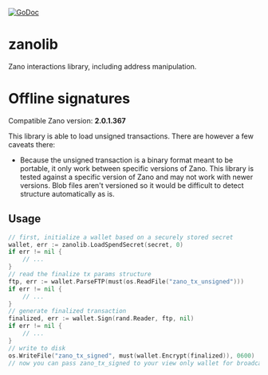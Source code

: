 [![GoDoc](https://godoc.org/github.com/ModChain/zanolib?status.svg)](https://godoc.org/github.com/ModChain/zanolib)

# zanolib

Zano interactions library, including address manipulation.

# Offline signatures

Compatible Zano version: __2.0.1.367__

This library is able to load unsigned transactions. There are however a few caveats there:

* Because the unsigned transaction is a binary format meant to be portable, it only work between specific versions of Zano. This library is tested against a specific version of Zano and may not work with newer versions. Blob files aren't versioned so it would be difficult to detect structure automatically as is.

## Usage

```go
// first, initialize a wallet based on a securely stored secret
wallet, err := zanolib.LoadSpendSecret(secret, 0)
if err != nil {
    // ...
}
// read the finalize tx params structure
ftp, err := wallet.ParseFTP(must(os.ReadFile("zano_tx_unsigned")))
if err != nil {
    // ...
}
// generate finalized transaction
finalized, err := wallet.Sign(rand.Reader, ftp, nil)
if err != nil {
    // ...
}
// write to disk
os.WriteFile("zano_tx_signed", must(wallet.Encrypt(finalized)), 0600)
// now you can pass zano_tx_signed to your view only wallet for broadcast
```
